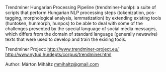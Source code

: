 Trendminer Hungarian Processing Pipeline (trendminer-hunlp): a suite of scripts that perform Hungarian NLP processing steps (tokenization, pos-tagging, morphological analysis, lemmatization) by extending existing tools (huntoken, hunmorph, hunpos) to be able to deal with some of the challenges presented by the special language of social media messages, which differs from the domain of standard language (generally newswire) texts that were used to develop and train the exising tools.

Trendminer Project:
http://www.trendminer-project.eu/
http://www.nytud.hu/depts/corpus/trendminer.html

Author: Márton Miháltz <mmihaltz@gmail.com>